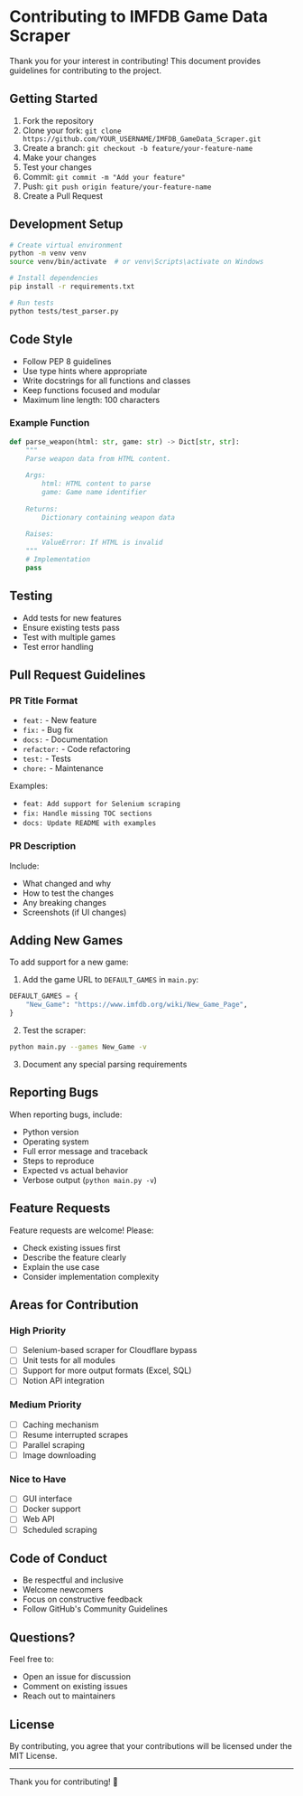 # Contributing to IMFDB Game Data Scraper

Thank you for your interest in contributing! This document provides guidelines for contributing to the project.

## Getting Started

1. Fork the repository
2. Clone your fork: `git clone https://github.com/YOUR_USERNAME/IMFDB_GameData_Scraper.git`
3. Create a branch: `git checkout -b feature/your-feature-name`
4. Make your changes
5. Test your changes
6. Commit: `git commit -m "Add your feature"`
7. Push: `git push origin feature/your-feature-name`
8. Create a Pull Request

## Development Setup

```bash
# Create virtual environment
python -m venv venv
source venv/bin/activate  # or venv\Scripts\activate on Windows

# Install dependencies
pip install -r requirements.txt

# Run tests
python tests/test_parser.py
```

## Code Style

- Follow PEP 8 guidelines
- Use type hints where appropriate
- Write docstrings for all functions and classes
- Keep functions focused and modular
- Maximum line length: 100 characters

### Example Function

```python
def parse_weapon(html: str, game: str) -> Dict[str, str]:
    """
    Parse weapon data from HTML content.
    
    Args:
        html: HTML content to parse
        game: Game name identifier
        
    Returns:
        Dictionary containing weapon data
        
    Raises:
        ValueError: If HTML is invalid
    """
    # Implementation
    pass
```

## Testing

- Add tests for new features
- Ensure existing tests pass
- Test with multiple games
- Test error handling

## Pull Request Guidelines

### PR Title Format
- `feat:` - New feature
- `fix:` - Bug fix
- `docs:` - Documentation
- `refactor:` - Code refactoring
- `test:` - Tests
- `chore:` - Maintenance

Examples:
- `feat: Add support for Selenium scraping`
- `fix: Handle missing TOC sections`
- `docs: Update README with examples`

### PR Description

Include:
- What changed and why
- How to test the changes
- Any breaking changes
- Screenshots (if UI changes)

## Adding New Games

To add support for a new game:

1. Add the game URL to `DEFAULT_GAMES` in `main.py`:
```python
DEFAULT_GAMES = {
    "New_Game": "https://www.imfdb.org/wiki/New_Game_Page",
}
```

2. Test the scraper:
```bash
python main.py --games New_Game -v
```

3. Document any special parsing requirements

## Reporting Bugs

When reporting bugs, include:

- Python version
- Operating system
- Full error message and traceback
- Steps to reproduce
- Expected vs actual behavior
- Verbose output (`python main.py -v`)

## Feature Requests

Feature requests are welcome! Please:

- Check existing issues first
- Describe the feature clearly
- Explain the use case
- Consider implementation complexity

## Areas for Contribution

### High Priority
- [ ] Selenium-based scraper for Cloudflare bypass
- [ ] Unit tests for all modules
- [ ] Support for more output formats (Excel, SQL)
- [ ] Notion API integration

### Medium Priority
- [ ] Caching mechanism
- [ ] Resume interrupted scrapes
- [ ] Parallel scraping
- [ ] Image downloading

### Nice to Have
- [ ] GUI interface
- [ ] Docker support
- [ ] Web API
- [ ] Scheduled scraping

## Code of Conduct

- Be respectful and inclusive
- Welcome newcomers
- Focus on constructive feedback
- Follow GitHub's Community Guidelines

## Questions?

Feel free to:
- Open an issue for discussion
- Comment on existing issues
- Reach out to maintainers

## License

By contributing, you agree that your contributions will be licensed under the MIT License.

---

Thank you for contributing! 🎉
